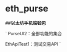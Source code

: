 # eth_purse
##****************************以太坊手机端钱包****************************

`
PurseUI2：全部功能的集合

EthApiTest1：测试交易API
`
